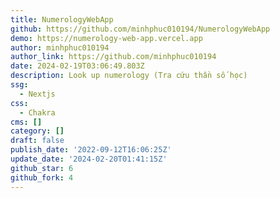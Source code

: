 ```yaml
---
title: NumerologyWebApp
github: https://github.com/minhphuc010194/NumerologyWebApp
demo: https://numerology-web-app.vercel.app
author: minhphuc010194
author_link: https://github.com/minhphuc010194
date: 2024-02-19T03:06:49.803Z
description: Look up numerology (Tra cứu thần số học)
ssg:
  - Nextjs
css:
  - Chakra
cms: []
category: []
draft: false
publish_date: '2022-09-12T16:06:25Z'
update_date: '2024-02-20T01:41:15Z'
github_star: 6
github_fork: 4
---
```

